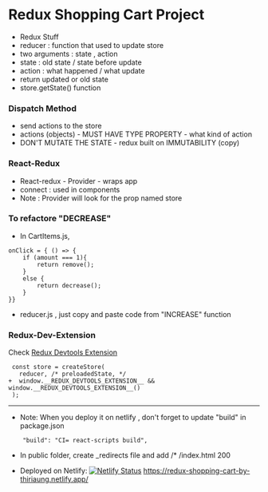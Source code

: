 # Redux Shopping Cart Project 

- Redux Stuff 
- reducer : function that used to update store 
- two arguments : state , action 
- state : old state / state before update 
- action : what happened / what update 
- return updated or old state 
- store.getState() function 

### Dispatch Method 
- send actions to the store 
- actions (objects) - MUST HAVE TYPE PROPERTY - what kind of action 
- DON'T MUTATE THE STATE - redux built on IMMUTABILITY (copy)

### React-Redux 
- React-redux  - Provider - wraps app
- connect : used in components 
- Note : Provider will look for the prop named store 

### To refactore "DECREASE" 
- In CartItems.js, 

```
onClick = { () => {
    if (amount === 1){ 
        return remove(); 
    }
    else { 
        return decrease(); 
    }
}}

```
- reducer.js , just copy and paste code from "INCREASE" function 


### Redux-Dev-Extension 

Check [Redux Devtools Extension](https://github.com/zalmoxisus/redux-devtools-extension)
```
 const store = createStore(
   reducer, /* preloadedState, */
+  window.__REDUX_DEVTOOLS_EXTENSION__ && window.__REDUX_DEVTOOLS_EXTENSION__()
 );
```
-------------------------------------------------
- Note: When you deploy it on netlify , don't forget to update "build" in package.json 
  
```
    "build": "CI= react-scripts build",
```
  
- In public folder, create _redirects file and add  /* /index.html 200 
  
- Deployed on Netlify:
 [![Netlify Status](https://api.netlify.com/api/v1/badges/9411741c-7079-45d4-9521-18c7c48f2b7f/deploy-status)](https://app.netlify.com/sites/redux-shopping-cart-by-thiriaung/deploys) https://redux-shopping-cart-by-thiriaung.netlify.app/
